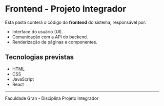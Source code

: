 # Frontend - Projeto Integrador

Esta pasta conterá o código do **frontend** do sistema, responsável por:
- Interface do usuário (UI).
- Comunicação com a API do backend.
- Renderização de páginas e componentes.

## Tecnologias previstas
- HTML
- CSS
- JavaScript
- React

---
Faculdade Gran - Disciplina Projeto Integrador
